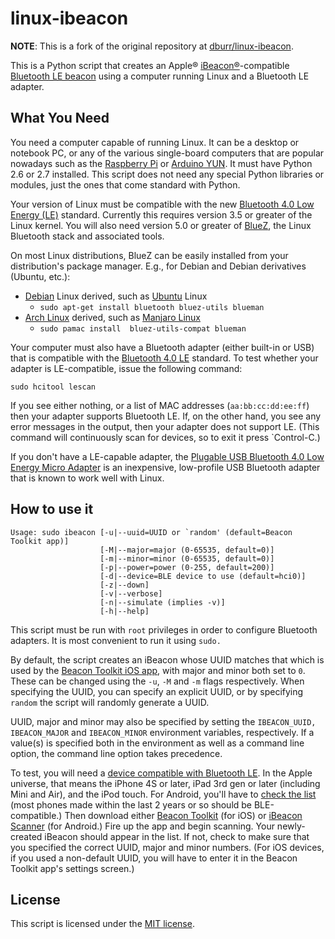 linux-ibeacon
=============

**NOTE**: This is a fork of the original repository at [dburr/linux-ibeacon](https://github.com/dburr/linux-ibeacon).

This is a Python script that creates an Apple® [iBeacon®][IBEACON]-compatible
[Bluetooth LE beacon][BTBEACONS] using a computer running Linux and a Bluetooth LE adapter.

What You Need
-------------

You need a computer capable of running Linux.  It can be a desktop or notebook PC, or any
of the various single-board computers that are popular nowadays such as the [Raspberry Pi][PI]
or [Arduino YUN][YUN].  It must have Python 2.6 or 2.7 installed.  This script does not need
any special Python libraries or modules, just the ones that come standard with Python.

Your version of Linux must be compatible with the new [Bluetooth 4.0 Low Energy (LE)][BLE] standard.
Currently this requires version 3.5 or greater of the Linux kernel.  You will
also need version 5.0 or greater of [BlueZ][BLUEZ], the Linux Bluetooth stack and associated
tools.

On most Linux distributions, BlueZ can be easily installed from your distribution's package
manager.  E.g., for Debian and Debian derivatives (Ubuntu, etc.):

- [Debian](https://debian.org) Linux derived, such as [Ubuntu](https://ubuntu.com) Linux 
    * `sudo apt-get install bluetooth bluez-utils blueman`
- [Arch Linux](https://archlinux.org) derived, such as [Manjaro Linux](https://manjaro.org)
    * `sudo pamac install  bluez-utils-compat blueman`

Your computer must also have a Bluetooth adapter (either built-in or USB) that is compatible with
the [Bluetooth 4.0 LE][BLE] standard.  To test whether your adapter is LE-compatible, issue the
following command:

`sudo hcitool lescan`

If you see either nothing, or a list of MAC addresses (`aa:bb:cc:dd:ee:ff`) then your adapter
supports Bluetooth LE.  If, on the other hand, you see any error messages in the output, then
your adapter does not support LE.  (This command will continuously scan for devices, so to exit
it press `Control-C.)

If you don't have a LE-capable adapter, the [Plugable USB Bluetooth 4.0 Low Energy Micro Adapter][USB-BT-LE]
is an inexpensive, low-profile USB Bluetooth adapter that is known to work well with Linux.

How to use it
-------------

    Usage: sudo ibeacon [-u|--uuid=UUID or `random' (default=Beacon Toolkit app)]
                        [-M|--major=major (0-65535, default=0)]
                        [-m|--minor=minor (0-65535, default=0)]
                        [-p|--power=power (0-255, default=200)]
                        [-d|--device=BLE device to use (default=hci0)]
                        [-z|--down]
                        [-v|--verbose]
                        [-n|--simulate (implies -v)]
                        [-h|--help]

This script must be run with `root` privileges in order to configure Bluetooth adapters.  It is most convenient to run it using `sudo.`

By default, the script creates an iBeacon whose UUID matches that which is used by the [Beacon Toolkit iOS app][BEACON-APP-IOS],
with major and minor both set to `0`.  These can be changed using the `-u`, `-M` and `-m` flags respectively.  When specifying
the UUID, you can specify an explicit UUID, or by specifying `random` the script will randomly generate a UUID.

UUID, major and minor may also be specified by setting the `IBEACON_UUID,` `IBEACON_MAJOR` and `IBEACON_MINOR` environment
variables, respectively.  If a value(s) is specified both in the environment as well as a command line option, the command
line option takes precedence.

To test, you will need a [device compatible with Bluetooth LE][BLE-DEVICES].  In the Apple universe, that means the iPhone 4S
or later, iPad 3rd gen or later (including Mini and Air), and the iPod touch.  For Android, you'll have to
[check the list][BLE-DEVICES] (most phones made within the last 2 years or so should be BLE-compatible.)  Then download
either [Beacon Toolkit][BEACON-APP-IOS] (for iOS) or [iBeacon Scanner][BEACON-APP-ANDROID] (for Android.)  Fire up the app
and begin scanning.  Your newly-created iBeacon should appear in the list.  If not, check to make sure that you
specified the correct UUID, major and minor numbers.  (For iOS devices, if you used a non-default UUID, you will have to
enter it in the Beacon Toolkit app's settings screen.)

License
-------

This script is licensed under the [MIT license][MITLICENSE].

[IBEACON]: https://developer.apple.com/ibeacon/ "iBeacon info page"
[BTBEACONS]: http://www.infoworld.com/article/2608498/mobile-apps/what-you-need-to-know-about-using-bluetooth-beacons.html "Bluetooth Beacons"
[PI]: http://www.amazon.com/dp/B00LPESRUK/?tag=otakunocast-20 "Raspberry Pi"
[YUN]: http://www.amazon.com/dp/B00F6YJK3S/?tag=otakunocast-20 "Arduino YUN"
[BLE]: http://en.wikipedia.org/wiki/Bluetooth_low_energy "Bluetooth LE"
[USB-BT-LE]: http://www.amazon.com/dp/B009ZIILLI/?tag=otakunocast-20 "Plugable USB Bluetooth 4.0 Low Energy Micro Adapter"
[BLUEZ]: http://www.bluez.org "BlueZ - Linux Bluetooth stack"
[MITLICENSE]: http://opensource.org/licenses/MIT "MIT License"
[BLE-DEVICES]: http://www.bluetooth.com/Pages/Bluetooth-Smart-Devices-List.aspx "Bluetooth LE compatible devices"
[BEACON-APP-IOS]: https://itunes.apple.com/us/app/beacon-toolkit/id728479775?mt=8 "Beacon Toolkit iOS App"
[BEACON-APP-ANDROID]: https://play.google.com/store/apps/details?id=de.flurp.beaconscanner.app "iBeacon Scanner Android App"
